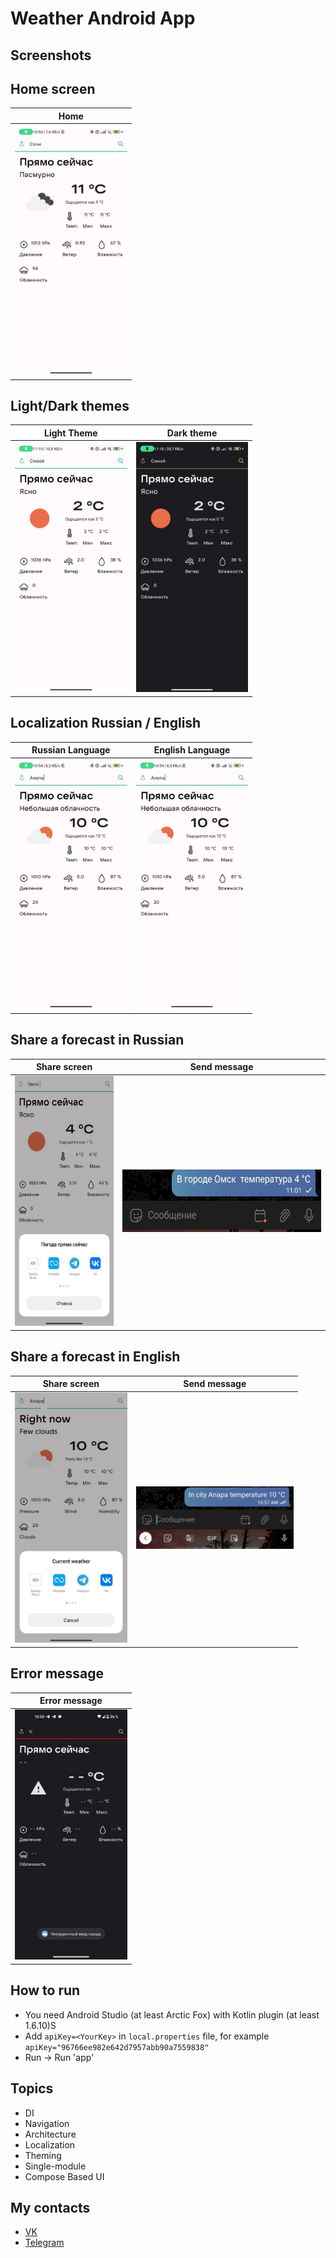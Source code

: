 # Weather Android App

## Screenshots

## Home screen

|                       Home                       |
|:------------------------------------------------:|
| <img height="400" src="assets/home_screen.jpg"/> |

## Light/Dark themes

|                   Light Theme                    |                   Dark theme                    |
|:------------------------------------------------:|:-----------------------------------------------:|
| <img src="assets/light_screen.jpg" height="400"> | <img src="assets/dark_theme.jpg" height="400"> |

## Localization Russian / English

|                    Russian Language                     |                    English Language                     |
|:-------------------------------------------------------:|:-------------------------------------------------------:|
| <img src="assets/russian_home_screen.jpg" height="400"> | <img src="assets/english_home_screen.jpg" height="400"> |

## Share a forecast in Russian

|                       Share screen                       |                     Send message                      |
|:--------------------------------------------------------:|:-----------------------------------------------------:|
| <img src="assets/russian_share_screen.jpg" height="400"> | <img src="assets/russian_text_send.jpg" height="100"> |

## Share a forecast in English

|                       Share screen                       |                     Send message                      |
|:--------------------------------------------------------:|:-----------------------------------------------------:|
| <img src="assets/english_share_screen.jpg" height="400"> | <img src="assets/english_text_send.jpg" height="100"> |

## Error message

|                   Error message                   |
|:-------------------------------------------------:|
| <img src="assets/error_message.jpg" height="400"> |

## How to run

* You need Android Studio (at least Arctic Fox) with Kotlin plugin (at least 1.6.10)S
* Add `apiKey=<YourKey>` in `local.properties` file, for
  example `apiKey="96766ee982e642d7957abb90a7559838"`
* Run -> Run 'app'

## Topics

* DI
* Navigation
* Architecture
* Localization
* Theming
* Single-module
* Compose Based UI

## My contacts

* [VK](https://vk.com/liker4ik50)
* [Telegram](https://t.me/Liker4ik50)
